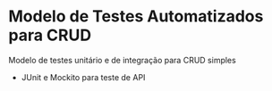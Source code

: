 # Modelo de Testes Automatizados para CRUD 

Modelo de testes unitário e de integração para CRUD simples

- JUnit e Mockito para teste de API 